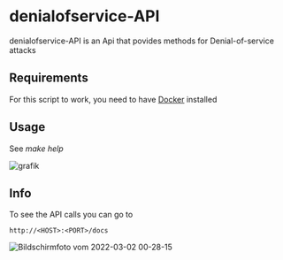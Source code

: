 # denialofservice-API

denialofservice-API is an Api that povides methods for Denial-of-service attacks

## Requirements
For this script to work, you need to have [Docker](https://www.docker.com/products/docker-desktop) installed

## Usage

See *make help*

![grafik](https://user-images.githubusercontent.com/61215846/188278295-4c9beae9-64f4-4639-8d78-0dfde16547a7.png)

## Info

To see the API calls you can go to
```
http://<HOST>:<PORT>/docs
```
![Bildschirmfoto vom 2022-03-02 00-28-15](https://user-images.githubusercontent.com/61215846/156266224-636846b0-6976-4503-87db-c87cd01b46df.png)

